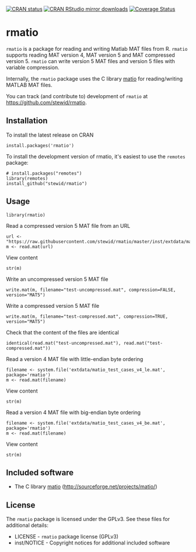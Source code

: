 [![CRAN status](http://www.r-pkg.org/badges/version/rmatio)](http://cran.r-project.org/web/packages/rmatio/index.html)
[![CRAN RStudio mirror downloads](http://cranlogs.r-pkg.org/badges/last-month/rmatio)](http://cran.r-project.org/web/packages/rmatio/index.html)
[![Coverage Status](https://coveralls.io/repos/github/stewid/rmatio/badge.svg?branch=master)](https://coveralls.io/github/stewid/rmatio?branch=master)

rmatio
======

`rmatio` is a package for reading and writing Matlab MAT files from
R. `rmatio` supports reading MAT version 4, MAT version 5 and MAT
compressed version 5. `rmatio` can write version 5 MAT files and
version 5 files with variable compression.

Internally, the `rmatio` package uses the C library
[matio](http://sourceforge.net/projects/matio/) for reading/writing
MATLAB MAT files.

You can track (and contribute to) development of `rmatio`
at https://github.com/stewid/rmatio.

Installation
------------

To install the latest release on CRAN

```
install.packages('rmatio')
```

To install the development version of rmatio, it's easiest to use the
`remotes` package:

```
# install.packages("remotes")
library(remotes)
install_github("stewid/rmatio")
```

Usage
-----

```
library(rmatio)
```

Read a compressed version 5 MAT file from an URL

```
url <- "https://raw.githubusercontent.com/stewid/rmatio/master/inst/extdata/matio_test_cases_compressed_le.mat"
m <- read.mat(url)
```

View content

```
str(m)
```

Write an uncompressed version 5 MAT file

```
write.mat(m, filename="test-uncompressed.mat", compression=FALSE, version="MAT5")
```

Write a compressed version 5 MAT file

```
write.mat(m, filename="test-compressed.mat", compression=TRUE, version="MAT5")
```

Check that the content of the files are identical

```
identical(read.mat("test-uncompressed.mat"), read.mat("test-compressed.mat"))
```

Read a version 4 MAT file with little-endian byte ordering

```
filename <- system.file('extdata/matio_test_cases_v4_le.mat', package='rmatio')
m <- read.mat(filename)
```

View content

```
str(m)
```

Read a version 4 MAT file with big-endian byte ordering

```
filename <- system.file('extdata/matio_test_cases_v4_be.mat', package='rmatio')
m <- read.mat(filename)
```

View content

```
str(m)
```

Included software
-----------------

- The C library [matio](http://sourceforge.net/projects/matio/) (http://sourceforge.net/projects/matio/)

License
-------

The `rmatio` package is licensed under the GPLv3. See these files for
additional details:

- LICENSE     - `rmatio` package license (GPLv3)
- inst/NOTICE - Copyright notices for additional included software
